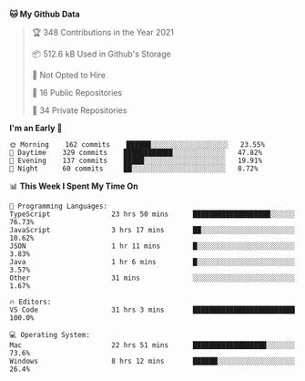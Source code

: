 <!--START_SECTION:waka-->
**🐱 My Github Data** 

> 🏆 348 Contributions in the Year 2021
 > 
> 📦 512.6 kB Used in Github's Storage 
 > 
> 🚫 Not Opted to Hire
 > 
> 📜 16 Public Repositories 
 > 
> 🔑 34 Private Repositories  
 > 
**I'm an Early 🐤** 

```text
🌞 Morning    162 commits    ██████░░░░░░░░░░░░░░░░░░░   23.55% 
🌆 Daytime    329 commits    ████████████░░░░░░░░░░░░░   47.82% 
🌃 Evening    137 commits    █████░░░░░░░░░░░░░░░░░░░░   19.91% 
🌙 Night      60 commits     ██░░░░░░░░░░░░░░░░░░░░░░░   8.72%

```


📊 **This Week I Spent My Time On** 

```text
💬 Programming Languages: 
TypeScript               23 hrs 50 mins      ███████████████████░░░░░░   76.73% 
JavaScript               3 hrs 17 mins       ██░░░░░░░░░░░░░░░░░░░░░░░   10.62% 
JSON                     1 hr 11 mins        █░░░░░░░░░░░░░░░░░░░░░░░░   3.83% 
Java                     1 hr 6 mins         █░░░░░░░░░░░░░░░░░░░░░░░░   3.57% 
Other                    31 mins             ░░░░░░░░░░░░░░░░░░░░░░░░░   1.67%

🔥 Editors: 
VS Code                  31 hrs 3 mins       █████████████████████████   100.0%

💻 Operating System: 
Mac                      22 hrs 51 mins      ██████████████████░░░░░░░   73.6% 
Windows                  8 hrs 12 mins       ██████░░░░░░░░░░░░░░░░░░░   26.4%

```


<!--END_SECTION:waka-->

